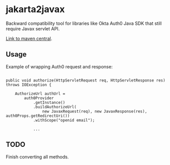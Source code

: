 # jakarta2javax

Backward compatibility tool for libraries like Okta Auth0 Java SDK that still require Javax servlet API.

[Link to maven central](https://central.sonatype.com/artifact/io.github.cromat/jakarta2javax/overview).

## Usage

Example of wrapping Auth0 request and response:

```

public void authorize(HttpServletRequest req, HttpServletResponse res) throws IOException {

    AuthorizeUrl authUrl =
        auth0Provider
            .getInstance()
            .buildAuthorizeUrl(
                new JavaxRequest(req), new JavaxResponse(res), auth0Props.getRedirectUri())
            .withScope("openid email");
            
            ...
```

## TODO

Finish converting all methods.